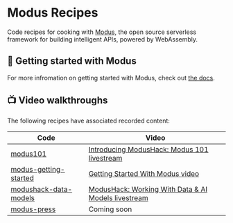 # Modus Recipes

Code recipes for cooking with [Modus](https://github.com/hypermodeinc/modus), the open source serverless framework for building intelligent APIs, powered by WebAssembly.

## 🚀 Getting started with Modus

For more infromation on getting started with Modus, check out [the docs](https://docs.hypermode.com/modus/overview).

## 📺 Video walkthroughs

The following recipes have associated recorded content:

| Code                                            | Video                                                                                                                                              |
| ----------------------------------------------- | -------------------------------------------------------------------------------------------------------------------------------------------------- |
| [modus101](modus101/)                           | [Introducing ModusHack: Modus 101 livestream](https://www.youtube.com/watch?v=8vgXmZPKjbo)                                                         |
| [modus-getting-started](modus-getting-started/) | [Getting Started With Modus video](https://www.youtube.com/watch?v=3CcJTXTmz88)                                                                    |
| [modushack-data-models](modushack-data-models/) | [ModusHack: Working With Data & AI Models livestream](https://www.youtube.com/watch?v=gB-v7YWwkCw&list=PLzOEKEHv-5e3zgRGzDysyUm8KQklHQQgi&index=3) |
| [modus-press](modus-press/)                     | Coming soon                                                                                                                                        |

